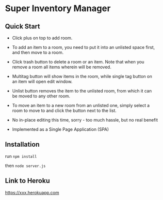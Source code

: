 # Super Inventory Manager

## Quick Start

- Click plus on top to add room.

- To add an item to a room, you need to put it into an unlisted space first, and then move to a room.

- Click trash button to delete a room or an item. Note that when you remove a room all items wherein will be removed.

- Multitag button will show items in the room, while single tag button on an item will open edit window.

- Unlist button removes the item to the unlisted room, from which it can be moved to any other room.

- To move an item to a new room from an unlisted one, simply select a room to move to and click the button next to the list.

- No in-place editing this time, sorry - too much hassle, but no real benefit

- Implemented as a Single Page Application (SPA)

## Installation

run `npm install`

then `node server.js`

## Link to Heroku

https://xxx.herokuapp.com
